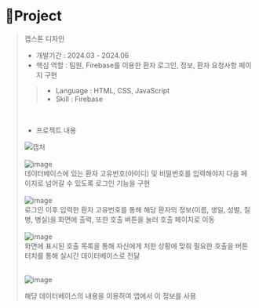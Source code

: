 # 📝Project

> 캡스톤 디자인
>
> - 개발기간 : 2024.03 - 2024.06
> - 핵심 역할 : 팀원, Firebase를 이용한 환자 로그인, 정보, 환자 요청사항 페이지 구현
>   
>> - Language : HTML, CSS, JavaScript
>> - Skill : Firebase
>>
> <br/>
>
> - 프로젝트 내용
>
> ![캡처](https://github.com/user-attachments/assets/e52abd27-a9e3-412c-be93-cc64cefacb07)
>  <br/>
>  <br/>
>  ![image](https://github.com/user-attachments/assets/c74c8b40-29e9-488a-b81d-312da5638db5) 
>  <br/>
> 데이터베이스에 있는 환자 고유번호(아이디) 및 비밀번호를 입력해야지 다음 페이지로 넘어갈 수 있도록 로그인 기능을 구현
>  <br/>
>  <br/>
>  ![image](https://github.com/user-attachments/assets/304ce2da-4ca4-4d4c-8859-9ecee5251c5c)
>  <br/>
>  로그인 이후 입력한 환자 고유번호를 통해 해당 환자의 정보(이름, 생일, 성별, 질병, 병실)을 화면에 출력, 또한 호출 버튼을 눌러 호출 페이지로 이동
>  <br/>
>  <br/>
> ![image](https://github.com/user-attachments/assets/2e2fffe1-52db-42ff-b2e1-212b3d1272b6)
>  <br/>
>  화면에 표시된 호출 목록을 통해 자신에게 처한 상황에 맞춰 필요한 호출을 버튼 터치를 통해 실시간 데이터베이스로 전달
>  <br/>
>  <br/>
>
>  ![image](https://github.com/user-attachments/assets/dc777cae-a395-41cf-b48b-64ca91b911f9)
>
>  해당 데이터베이스의 내용을 이용하여 앱에서 이 정보를 사용
